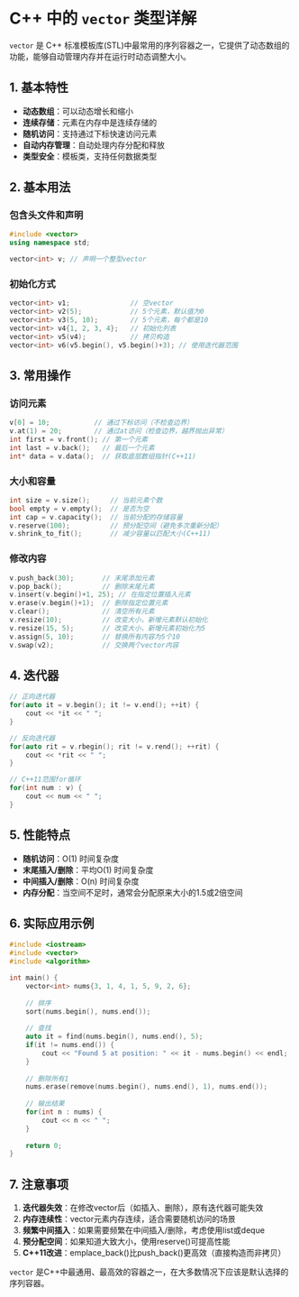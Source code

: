 # C++ 中的 `vector` 类型详解

`vector` 是 C++ 标准模板库(STL)中最常用的序列容器之一，它提供了动态数组的功能，能够自动管理内存并在运行时动态调整大小。

## 1. 基本特性

- **动态数组**：可以动态增长和缩小
- **连续存储**：元素在内存中是连续存储的
- **随机访问**：支持通过下标快速访问元素
- **自动内存管理**：自动处理内存分配和释放
- **类型安全**：模板类，支持任何数据类型

## 2. 基本用法

### 包含头文件和声明

```cpp
#include <vector>
using namespace std;

vector<int> v; // 声明一个整型vector
```

### 初始化方式

```cpp
vector<int> v1;               // 空vector
vector<int> v2(5);            // 5个元素，默认值为0
vector<int> v3(5, 10);        // 5个元素，每个都是10
vector<int> v4{1, 2, 3, 4};   // 初始化列表
vector<int> v5(v4);           // 拷贝构造
vector<int> v6(v5.begin(), v5.begin()+3); // 使用迭代器范围
```

## 3. 常用操作

### 访问元素

```cpp
v[0] = 10;           // 通过下标访问（不检查边界）
v.at(1) = 20;        // 通过at访问（检查边界，越界抛出异常）
int first = v.front(); // 第一个元素
int last = v.back();   // 最后一个元素
int* data = v.data();  // 获取底层数组指针(C++11)
```

### 大小和容量

```cpp
int size = v.size();     // 当前元素个数
bool empty = v.empty();  // 是否为空
int cap = v.capacity();  // 当前分配的存储容量
v.reserve(100);          // 预分配空间（避免多次重新分配）
v.shrink_to_fit();       // 减少容量以匹配大小(C++11)
```

### 修改内容

```cpp
v.push_back(30);       // 末尾添加元素
v.pop_back();          // 删除末尾元素
v.insert(v.begin()+1, 25); // 在指定位置插入元素
v.erase(v.begin()+1);  // 删除指定位置元素
v.clear();             // 清空所有元素
v.resize(10);          // 改变大小，新增元素默认初始化
v.resize(15, 5);       // 改变大小，新增元素初始化为5
v.assign(5, 10);       // 替换所有内容为5个10
v.swap(v2);            // 交换两个vector内容
```

## 4. 迭代器

```cpp
// 正向迭代器
for(auto it = v.begin(); it != v.end(); ++it) {
    cout << *it << " ";
}

// 反向迭代器
for(auto rit = v.rbegin(); rit != v.rend(); ++rit) {
    cout << *rit << " ";
}

// C++11范围for循环
for(int num : v) {
    cout << num << " ";
}
```

## 5. 性能特点

- **随机访问**：O(1) 时间复杂度
- **末尾插入/删除**：平均O(1) 时间复杂度
- **中间插入/删除**：O(n) 时间复杂度
- **内存分配**：当空间不足时，通常会分配原来大小的1.5或2倍空间

## 6. 实际应用示例

```cpp
#include <iostream>
#include <vector>
#include <algorithm>

int main() {
    vector<int> nums{3, 1, 4, 1, 5, 9, 2, 6};
    
    // 排序
    sort(nums.begin(), nums.end());
    
    // 查找
    auto it = find(nums.begin(), nums.end(), 5);
    if(it != nums.end()) {
        cout << "Found 5 at position: " << it - nums.begin() << endl;
    }
    
    // 删除所有1
    nums.erase(remove(nums.begin(), nums.end(), 1), nums.end());
    
    // 输出结果
    for(int n : nums) {
        cout << n << " ";
    }
    
    return 0;
}
```

## 7. 注意事项

1. **迭代器失效**：在修改vector后（如插入、删除），原有迭代器可能失效
2. **内存连续性**：vector元素内存连续，适合需要随机访问的场景
3. **频繁中间插入**：如果需要频繁在中间插入/删除，考虑使用list或deque
4. **预分配空间**：如果知道大致大小，使用reserve()可提高性能
5. **C++11改进**：emplace_back()比push_back()更高效（直接构造而非拷贝）

`vector` 是C++中最通用、最高效的容器之一，在大多数情况下应该是默认选择的序列容器。